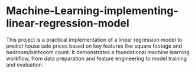 # Machine-Learning-implementing-linear-regression-model
This project is a practical implementation of a linear regression model to predict house sale prices based on key features like square footage and bedroom/bathroom count. It demonstrates a foundational machine learning workflow, from data preparation and feature engineering to model training and evaluation.
